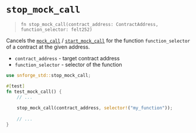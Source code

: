 # `stop_mock_call`

> `fn stop_mock_call(contract_address: ContractAddress, function_selector: felt252)`

Cancels the [`mock_call`](./mock_call.md) / [`start_mock_call`](./start_mock_call.md) for the function `function_selector` of a contract at the given address.

- `contract_address` - target contract address
- `function_selector` - selector of the function

```rust
use snforge_std::stop_mock_call;

#[test]
fn test_mock_call() {
    // ...
    
    stop_mock_call(contract_address, selector!("my_function"));
    
    // ...
}
```
